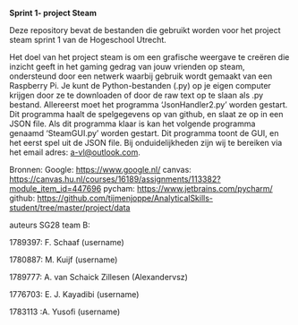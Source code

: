 <t><b>Sprint 1- project Steam</t></b>


Deze repository bevat de bestanden die gebruikt worden voor het project steam sprint 1 van de Hogeschool Utrecht. 

Het doel van het project steam is om een grafische weergave te creëren die inzicht geeft in het gaming gedrag van jouw vrienden op steam, ondersteund door een netwerk waarbij 	gebruik wordt gemaakt van een Raspberry Pi.
Je kunt de Python-bestanden (.py) op je eigen computer krijgen door ze te downloaden of door de raw text op te slaan als .py bestand. 
Allereerst moet het programma ‘JsonHandler2.py’ worden gestart. 
Dit programma haalt de spelgegevens op van github, en slaat ze op in een JSON file. Als dit programma klaar is kan het volgende programma genaamd ‘SteamGUI.py’ worden gestart. Dit programma toont de GUI, en het eerst spel uit de JSON file.
Bij onduidelijkheden zijn wij te bereiken via het email adres: a-vl@outlook.com.
 
Bronnen:
Google: https://www.google.nl/ 
canvas: https://canvas.hu.nl/courses/16189/assignments/113382?module_item_id=447696
pycham: https://www.jetbrains.com/pycharm/
github: https://github.com/tijmenjoppe/AnalyticalSkills-student/tree/master/project/data
 
auteurs SG28 team B:

1789397: F. Schaaf (username)

1780887: M. Kuijf (username)

1789777: A. van Schaick Zillesen (Alexandervsz)

1776703: E. J. Kayadibi (username)

1783113 :A. Yusofi (username)
